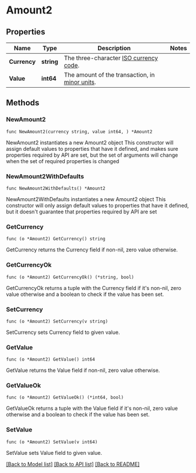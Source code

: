 # Amount2

## Properties

Name | Type | Description | Notes
------------ | ------------- | ------------- | -------------
**Currency** | **string** | The three-character [ISO currency code](https://docs.adyen.com/development-resources/currency-codes). | 
**Value** | **int64** | The amount of the transaction, in [minor units](https://docs.adyen.com/development-resources/currency-codes). | 

## Methods

### NewAmount2

`func NewAmount2(currency string, value int64, ) *Amount2`

NewAmount2 instantiates a new Amount2 object
This constructor will assign default values to properties that have it defined,
and makes sure properties required by API are set, but the set of arguments
will change when the set of required properties is changed

### NewAmount2WithDefaults

`func NewAmount2WithDefaults() *Amount2`

NewAmount2WithDefaults instantiates a new Amount2 object
This constructor will only assign default values to properties that have it defined,
but it doesn't guarantee that properties required by API are set

### GetCurrency

`func (o *Amount2) GetCurrency() string`

GetCurrency returns the Currency field if non-nil, zero value otherwise.

### GetCurrencyOk

`func (o *Amount2) GetCurrencyOk() (*string, bool)`

GetCurrencyOk returns a tuple with the Currency field if it's non-nil, zero value otherwise
and a boolean to check if the value has been set.

### SetCurrency

`func (o *Amount2) SetCurrency(v string)`

SetCurrency sets Currency field to given value.


### GetValue

`func (o *Amount2) GetValue() int64`

GetValue returns the Value field if non-nil, zero value otherwise.

### GetValueOk

`func (o *Amount2) GetValueOk() (*int64, bool)`

GetValueOk returns a tuple with the Value field if it's non-nil, zero value otherwise
and a boolean to check if the value has been set.

### SetValue

`func (o *Amount2) SetValue(v int64)`

SetValue sets Value field to given value.



[[Back to Model list]](../README.md#documentation-for-models) [[Back to API list]](../README.md#documentation-for-api-endpoints) [[Back to README]](../README.md)


